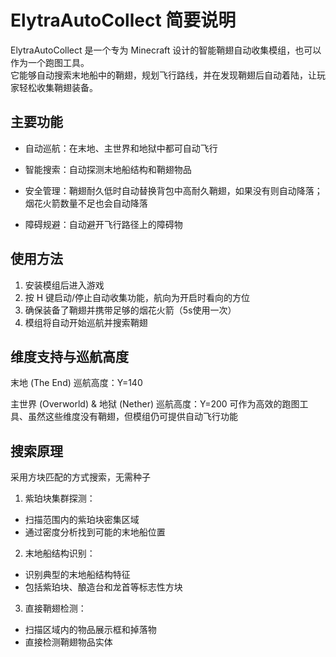 # ElytraAutoCollect 简要说明

ElytraAutoCollect 是一个专为 Minecraft 设计的智能鞘翅自动收集模组，也可以作为一个跑图工具。  
它能够自动搜索末地船中的鞘翅，规划飞行路线，并在发现鞘翅后自动着陆，让玩家轻松收集鞘翅装备。  

## 主要功能
- 自动巡航：在末地、主世界和地狱中都可自动飞行

- 智能搜索：自动探测末地船结构和鞘翅物品

- 安全管理：鞘翅耐久低时自动替换背包中高耐久鞘翅，如果没有则自动降落；烟花火箭数量不足也会自动降落

- 障碍规避：自动避开飞行路径上的障碍物

## 使用方法
1. 安装模组后进入游戏  
2. 按 H 键启动/停止自动收集功能，航向为开启时看向的方位  
3. 确保装备了鞘翅并携带足够的烟花火箭（5s使用一次）  
4. 模组将自动开始巡航并搜索鞘翅  

## 维度支持与巡航高度
末地 (The End)
巡航高度：Y=140

主世界 (Overworld) & 地狱 (Nether)
巡航高度：Y=200
可作为高效的跑图工具、虽然这些维度没有鞘翅，但模组仍可提供自动飞行功能

## 搜索原理
采用方块匹配的方式搜索，无需种子
1. 紫珀块集群探测：
- 扫描范围内的紫珀块密集区域
- 通过密度分析找到可能的末地船位置

2. 末地船结构识别：
- 识别典型的末地船结构特征
- 包括紫珀块、酿造台和龙首等标志性方块

3. 直接鞘翅检测：
- 扫描区域内的物品展示框和掉落物
- 直接检测鞘翅物品实体
